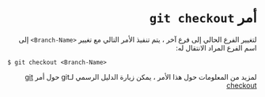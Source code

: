 <div dir="rtl">

# أمر `git checkout`

لتغيير الفرع الحالي إلى فرع آخر ، يتم تنفيذ الأمر التالي مع تغيير
`<Branch-Name>`
إلى اسم الفرع المراد الانتقال له:

<div dir="ltr">

`$ git checkout <Branch-Name>`

</div>

لمزيد من المعلومات حول هذا الأمر ، يمكن زيارة الدليل الرسمي لـgit حول أمر
[git checkout](https://git-scm.com/docs/git-checkout)

</div>
